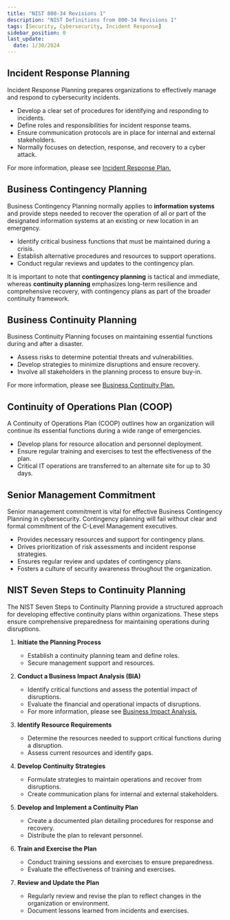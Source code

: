 ```yaml
---
title: "NIST 800-34 Revisions 1"
description: "NIST Definitions from 800-34 Revisions 1"
tags: [Security, Cybersecurity, Incident Response]
sidebar_position: 0
last_update:
  date: 1/30/2024
---
```


## Incident Response Planning

Incident Response Planning prepares organizations to effectively manage and respond to cybersecurity incidents.

- Develop a clear set of procedures for identifying and responding to incidents.
- Define roles and responsibilities for incident response teams.
- Ensure communication protocols are in place for internal and external stakeholders.
- Normally focuses on detection, response, and recovery to a cyber attack. 

For more information, please see [Incident Response Plan.](/docs/007-Cybersecurity/010-Incident-Response/002-Incident-Response-Plan.md)


## Business Contingency Planning

Business Contingency Planning normally applies to **information systems** and provide steps needed to recover the operation of all or part of the designated information systems at an existing or new location in an emergency.

- Identify critical business functions that must be maintained during a crisis.
- Establish alternative procedures and resources to support operations.
- Conduct regular reviews and updates to the contingency plan.

It is important to note that **contingency planning** is tactical and immediate, whereas **continuity planning** emphasizes long-term resilience and comprehensive recovery, with contingency plans as part of the broader continuity framework. 


## Business Continuity Planning

Business Continuity Planning focuses on maintaining essential functions during and after a disaster.

- Assess risks to determine potential threats and vulnerabilities.
- Develop strategies to minimize disruptions and ensure recovery.
- Involve all stakeholders in the planning process to ensure buy-in.

For more information, please see [Business Continuity Plan.](/docs/007-Cybersecurity/010-Incident-Response/011-Business-Continuity-Plan.md)


## Continuity of Operations Plan (COOP)

A Continuity of Operations Plan (COOP) outlines how an organization will continue its essential functions during a wide range of emergencies.

- Develop plans for resource allocation and personnel deployment.
- Ensure regular training and exercises to test the effectiveness of the plan.
- Critical IT operations are transferred to an alternate site for up to 30 days.

## Senior Management Commitment

Senior management commitment is vital for effective Business Contingency Planning in cybersecurity. Contingency planning will fail without clear and formal commitment of the C-Level Management executives.

- Provides necessary resources and support for contingency plans.
- Drives prioritization of risk assessments and incident response strategies.
- Ensures regular review and updates of contingency plans.
- Fosters a culture of security awareness throughout the organization.

## NIST Seven Steps to Continuity Planning

The NIST Seven Steps to Continuity Planning provide a structured approach for developing effective continuity plans within organizations. These steps ensure comprehensive preparedness for maintaining operations during disruptions.

1. **Initiate the Planning Process**
   - Establish a continuity planning team and define roles.
   - Secure management support and resources.

2. **Conduct a Business Impact Analysis (BIA)**
   - Identify critical functions and assess the potential impact of disruptions.
   - Evaluate the financial and operational impacts of disruptions.
   - For more information, please see [Business Impact Analysis.](/docs/007-Cybersecurity/010-Incident-Response/011-Business-Continuity-Plan.md#business-impact-analysis)

3. **Identify Resource Requirements**
   - Determine the resources needed to support critical functions during a disruption.
   - Assess current resources and identify gaps.

4. **Develop Continuity Strategies**
   - Formulate strategies to maintain operations and recover from disruptions.
   - Create communication plans for internal and external stakeholders.

5. **Develop and Implement a Continuity Plan**
   - Create a documented plan detailing procedures for response and recovery.
   - Distribute the plan to relevant personnel.

6. **Train and Exercise the Plan**
   - Conduct training sessions and exercises to ensure preparedness.
   - Evaluate the effectiveness of training and exercises.

7. **Review and Update the Plan**
   - Regularly review and revise the plan to reflect changes in the organization or environment.
   - Document lessons learned from incidents and exercises.